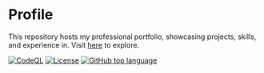 # Profile

This repository hosts my professional portfolio, showcasing projects, skills, and experience in. Visit [here](https://appuv.github.io/) to explore.

[![CodeQL](https://github.com/appuv/appuv.github.io/actions/workflows/codeql.yml/badge.svg)](https://github.com/appuv/appuv.github.io/actions/workflows/codeql.yml)
 [![License](https://img.shields.io/github/license/appuv/learning)](https://img.shields.io/github/license/appuv/appuv.github.io/) [![GitHub top language](https://img.shields.io/github/languages/top/appuv/appuv.github.io)]([https://github.com/appuv/appuv.github.io](https://img.shields.io/github/languages/top/appuv/appuv.github.io))


